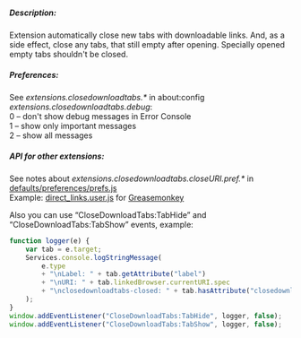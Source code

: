 ﻿##### Description:
Extension automatically close new tabs with downloadable links. And, as a side effect, close any tabs, that still empty after opening. Specially opened empty tabs shouldn't be closed.
<br>
##### Preferences:
See _extensions.closedownloadtabs.*_ in about:config
<br>_extensions.closedownloadtabs.debug_:
<br>0 – don't show debug messages in Error Console
<br>1 – show only important messages
<br>2 – show all messages
<br>
##### API for other extensions:
See notes about _extensions.closedownloadtabs.closeURI.pref.*_ in [defaults/preferences/prefs.js](defaults/preferences/prefs.js#files)
<br>Example: [direct_links.user.js](https://github.com/Infocatcher/UserScripts/blob/62ddfe043ac807ceea3fe374c00dda3dcde16447/Direct_Links/direct_links.user.js#L70) for [Greasemonkey](https://addons.mozilla.org/firefox/addon/greasemonkey/)

Also you can use “CloseDownloadTabs:TabHide” and “CloseDownloadTabs:TabShow” events, example:
```javascript
function logger(e) {
	var tab = e.target;
	Services.console.logStringMessage(
		e.type
		+ "\nLabel: " + tab.getAttribute("label")
		+ "\nURI: " + tab.linkedBrowser.currentURI.spec
		+ "\nclosedownloadtabs-closed: " + tab.hasAttribute("closedownloadtabs-closed")
	);
}
window.addEventListener("CloseDownloadTabs:TabHide", logger, false);
window.addEventListener("CloseDownloadTabs:TabShow", logger, false);
```